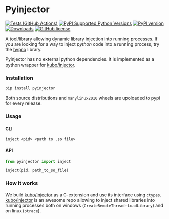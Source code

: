 # Pyinjector

[![Tests (GitHub Actions)](https://github.com/kmaork/pyinjector/workflows/Tests/badge.svg)](https://github.com/kmaork/pyinjector)
[![PyPI Supported Python Versions](https://img.shields.io/pypi/pyversions/pyinjector.svg)](https://pypi.python.org/pypi/pyinjector/)
[![PyPI version](https://badge.fury.io/py/pyinjector.svg)](https://badge.fury.io/py/pyinjector)
[![Downloads](https://pepy.tech/badge/pyinjector)](https://pepy.tech/project/pyinjector)
[![GitHub license](https://img.shields.io/github/license/kmaork/pyinjector)](https://github.com/kmaork/pyinjector/blob/master/LICENSE.txt)

A tool/library allowing dynamic library injection into running processes.
If you are looking for a way to inject *python* code into a running process, try the [hypno](https://github.com/kmaork/hypno) library.

Pyinjector has no external python dependencies.
It is implemented as a python wrapper for [kubo/injector](https://github.com/kubo/injector).

### Installation
```shell script
pip install pyinjector
```
Both source distributions and `manylinux2010` wheels are upoloaded to pypi for every release.

### Usage
#### CLI
```shell script
inject <pid> <path to .so file>
```

#### API
```python
from pyinjector import inject

inject(pid, path_to_so_file)
```

### How it works
We build [kubo/injector](https://github.com/kubo/injector) as a C-extension and use its interface using `ctypes`.
[kubo/injector](https://github.com/kubo/injector) is an awesome repo allowing to inject shared libraries into running
processes both on windows (`CreateRemoteThread`+`LoadLibrary`) and on linux (`ptrace`).
